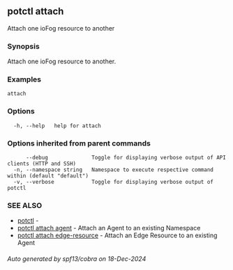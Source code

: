 ## potctl attach

Attach one ioFog resource to another

### Synopsis

Attach one ioFog resource to another.

### Examples

```
attach
```

### Options

```
  -h, --help   help for attach
```

### Options inherited from parent commands

```
      --debug              Toggle for displaying verbose output of API clients (HTTP and SSH)
  -n, --namespace string   Namespace to execute respective command within (default "default")
  -v, --verbose            Toggle for displaying verbose output of potctl
```

### SEE ALSO

* [potctl](potctl.md)	 - 
* [potctl attach agent](potctl_attach_agent.md)	 - Attach an Agent to an existing Namespace
* [potctl attach edge-resource](potctl_attach_edge-resource.md)	 - Attach an Edge Resource to an existing Agent

###### Auto generated by spf13/cobra on 18-Dec-2024
